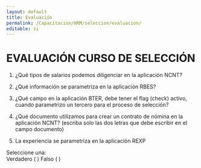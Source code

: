 ```yaml
---
layout: default
title: Evaluación
permalink: /Capacitacion/HRM/seleccion/evaluacion/
editable: si
---
```


# EVALUACIÓN CURSO DE SELECCIÓN


1) ¿Qué tipos de salarios podemos diligenciar en la aplicación NCNT?  

2) ¿Qué información se parametriza en la aplicación RBES?  

3) ¿Qué campo en la aplicación BTER, debe tener el flag (check) activo, cuando parametrizo un tercero para el proceso de selección?  

4) ¿Qué documento utilizamos para crear un contrato de nómina en la aplicación NCNT? (escriba solo las dos letras que debe escribir en el campo documento)  

5) La experiencia se parametriza en la aplicación REXP  

Seleccione una:  
Verdadero ( )		Falso ( )






